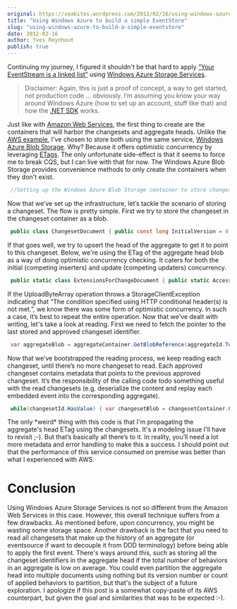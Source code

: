```yaml
---
original: https://seabites.wordpress.com/2012/02/16/using-windows-azure-to-build-a-simple-eventstore/
title: "Using Windows Azure to build a simple EventStore"
slug: "using-windows-azure-to-build-a-simple-eventstore"
date: 2012-02-16
author: Yves Reynhout
publish: true
---
```

Continuing my journey, I figured it shouldn't be that hard to apply [“Your EventStream is a linked list”](http://seabites.wordpress.com/2011/12/07/your-eventstream-is-a-linked-list/ "Your EventStream is a linked list") using [Windows Azure Storage Services](http://www.windowsazure.com "Windows Azure").

> Disclaimer: Again, this is just a proof of concept, a way to get started, not production code … obviously. I’m assuming you know your way around Windows Azure (how to set up an account, stuff like that) and how the [.NET SDK](http://www.microsoft.com/download/en/details.aspx?id=28045 "Windows Azure .NET SDK") works.

Just like with [Amazon Web Services](http://aws.amazon.com "Amazon Web Services"), the first thing to create are the containers that will harbor the changesets and aggregate heads. Unlike the [AWS example](http://seabites.wordpress.com/2012/02/11/using-amazon-web-services-to-build-a-simple-event-store/ "Using Amazon Web Services to build a simple Event Store"), I've chosen to store both using the same service, [Windows Azure Blob Storage](http://www.windowsazure.com/home/tour/storage/ "Windows Azure Blob Storage"). Why? Because it offers optimistic concurrency by leveraging [ETags](http://en.wikipedia.org/wiki/HTTP_ETag "HTTP ETag"). The only unfortunate side-effect is that it seems to force me to break CQS, but I can live with that for now. The Windows Azure Blob Storage provides convenience methods to only create the containers when they don't exist. 

```csharp
 //Setting up the Windows Azure Blob Storage container to store changesets and aggregate heads const string PrimaryAccessKey = "your-key-here-for-testing-purposes-only-ofcourse-;-)"; const string AccountName = "youraccountname"; const string ChangesetContainerName = "changesets"; const string AggregateContainerName = "aggregates"; var storageAccount = new CloudStorageAccount( new StorageCredentialsAccountAndKey( AccountName, PrimaryAccessKey), false); var blobClient = storageAccount.CreateCloudBlobClient(); var changesetContainer = blobClient.GetContainerReference(ChangesetContainerName); changesetContainer.CreateIfNotExist(); var aggregateContainer = blobClient.GetContainerReference(AggregateContainerName); aggregateContainer.CreateIfNotExist(); 
```

 Now that we’ve set up the infrastructure, let’s tackle the scenario of storing a changeset. The flow is pretty simple. First we try to store the changeset in the changeset container as a blob. 

```csharp
 public class ChangesetDocument { public const long InitialVersion = 0; //Exposing internals to make the sample easier public Guid ChangesetId { get; set; } public Guid? ParentChangesetId { get; set; } public Guid AggregateId { get; set; } public long AggregateVersion { get; set; } public string AggregateETag { get; set; } public byte\[\] Content { get; set; } } //Assuming there's a changeset document we want to store, //going by the variable name 'document'. var changesetBlob = changesetContainer.GetBlobReference(document.ChangesetId.ToString()); var changesetUploadOptions = new BlobRequestOptions { AccessCondition = AccessCondition.None, BlobListingDetails = BlobListingDetails.None, CopySourceAccessCondition = AccessCondition.None, DeleteSnapshotsOption = DeleteSnapshotsOption.None, RetryPolicy = RetryPolicies.NoRetry(), Timeout = TimeSpan.FromSeconds(90), UseFlatBlobListing = false }; changesetBlob.UploadByteArray(document.Content, changesetUploadOptions); const string AggregateIdMetaName = "aggregateid"; const string AggregateVersionMetaName = "aggregateversion"; const string ChangesetIdMetaName = "changesetid"; const string ParentChangesetIdMetaName = "parentchangesetid"; //Set the meta-data of the changeset //Notice how this doesn't need to be transactional changesetBlob.Metadata\[AggregateIdMetaName\] = document.AggregateId.ToString(); changesetBlob.Metadata\[AggregateVersionMetaName\] = document.AggregateVersion.ToString(); changesetBlob.Metadata\[ChangesetIdMetaName\] = document.ChangesetId.ToString(); if(document.ParentChangesetId.HasValue) changesetBlob.Metadata\[ParentChangesetIdMetaName\] = document.ParentChangesetId.Value.ToString(); changesetBlob.SetMetadata(); 
```

 If that goes well, we try to upsert the head of the aggregate to get it to point to this changeset. Below, we're using the ETag of the aggregate head blob as a way of doing optimistic concurrency checking. It caters for both the initial (competing inserters) and update (competing updaters) concurrency. 

```csharp
 public static class ExtensionsForChangeDocument { public static AccessCondition ToAccessCondition(this ChangesetDocument document) { if(document.AggregateVersion == ChangesetDocument.InitialVersion) { return AccessCondition.IfNoneMatch("\*"); } return AccessCondition.IfMatch(document.AggregateETag); } } //Upsert the aggregate var aggregateBlob = aggregateContainer.GetBlobReference(document.AggregateId.ToString()); var aggregateUploadOptions = new BlobRequestOptions { AccessCondition = document.ToAccessCondition(), BlobListingDetails = BlobListingDetails.None, CopySourceAccessCondition = AccessCondition.None, DeleteSnapshotsOption = DeleteSnapshotsOption.None, RetryPolicy = RetryPolicies.NoRetry(), Timeout = TimeSpan.FromSeconds(90), UseFlatBlobListing = false }; aggregateBlob.UploadByteArray(document.ChangesetId.ToByteArray(), aggregateUploadOptions); //Here's where we are breaking CQS if we'd like to cache the aggregate. //This won't be a problem if we're re-reading the aggregate upon each behavior. var eTag = aggregateBlob.Properties.ETag; 
```

 If the UploadByteArray operation throws a StorageClientException indicating that “The condition specified using HTTP conditional header(s) is not met.”, we know there was some form of optimistic concurrency. In such a case, it’s best to repeat the entire operation.
Now that we've dealt with writing, let's take a look at reading. First we need to fetch the pointer to the last stored and approved changeset identifier. 

```csharp
 var aggregateBlob = aggregateContainer.GetBlobReference(aggregateId.ToString()); var aggregateDownloadOptions = new BlobRequestOptions { AccessCondition = AccessCondition.None, BlobListingDetails = BlobListingDetails.None, CopySourceAccessCondition = AccessCondition.None, DeleteSnapshotsOption = DeleteSnapshotsOption.None, RetryPolicy = RetryPolicies.NoRetry(), Timeout = TimeSpan.FromSeconds(90), UseFlatBlobListing = false }; var changesetId = new Guid?(new Guid(aggregateBlob.DownloadByteArray(aggregateDownloadOptions))); var eTag = aggregateBlob.Properties.ETag; 
```

 Now that we’ve bootstrapped the reading process, we keep reading each changeset, until there’s no more changeset to read. Each approved changeset contains metadata that points to the previous approved changeset. It’s the responsibility of the calling code todo something useful with the read changesets (e.g. deserialize the content and replay each embedded event into the corresponding aggregate). 

```csharp
 while(changesetId.HasValue) { var changesetBlob = changesetContainer.GetBlobReference(changesetId.Value.ToString()); var changesetDownloadOptions = new BlobRequestOptions { AccessCondition = AccessCondition.None, BlobListingDetails = BlobListingDetails.None, CopySourceAccessCondition = AccessCondition.None, DeleteSnapshotsOption = DeleteSnapshotsOption.None, RetryPolicy = RetryPolicies.NoRetry(), Timeout = TimeSpan.FromSeconds(90), UseFlatBlobListing = false }; var content = changesetBlob.DownloadByteArray(changesetDownloadOptions); changesetBlob.FetchAttributes(); var document = new ChangesetDocument { AggregateETag = eTag, AggregateId = new Guid(changesetBlob.Metadata\[AggregateIdMetaName\]), AggregateVersion = Convert.ToInt64(changesetBlob.Metadata\[AggregateVersionMetaName\]), ChangesetId = new Guid(changesetBlob.Metadata\[ChangesetIdMetaName\]), Content = content, }; if (changesetBlob.Metadata\[ParentChangesetIdMetaName\] != null) document.ParentChangesetId = new Guid(changesetBlob.Metadata\[ParentChangesetIdMetaName\]); yield return document; changesetId = document.ParentChangesetId; } 
```

 The only \*weird\* thing with this code is that I'm propagating the aggregate's head ETag using the changesets. It's a modeling issue I'll have to revisit ;-).
But that’s basically all there’s to it. In reality, you’ll need a lot more metadata and error handling to make this a success. I should point out that the performance of this service consumed on premise was better than what I experienced with AWS.

Conclusion
==========

Using Windows Azure Storage Services is not so different from the Amazon Web Services in this case. However, this overall technique suffers from a few drawbacks. As mentioned before, upon concurrency, you might be wasting some storage space. Another drawback is the fact that you need to read all changesets that make up the history of an aggregate (or eventsource if want to decouple it from DDD terminology) before being able to apply the first event. There's ways around this, such as storing all the changeset identifiers in the aggregate head if the total number of behaviors in an aggregate is low on average. You could even partition the aggregate head into multiple documents using nothing but its version number or count of applied behaviors to partition, but that's the subject of a future exploration. I apologize if this post is a somewhat copy-paste of its AWS counterpart, but given the goal and similarities that was to be expected :-).
